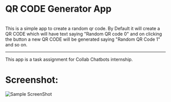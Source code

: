 <h1>QR CODE Generator App</h1>
<br>
This is a simple app to create a random qr code.
By Default it will create a QR CODE which will have text saying "Random QR code 0" and on clicking the button a new QR CODE will be generated saying "Random QR Code 1" and so on.
<hr>
This app is a task assignment for Collab Chatbots internship. 

<h1>Screenshot:</h1>

![Sample ScreenShot](https://github.com/sidbhaskar/Collab-Chatbots-Assignment-1-QR-GENERATOR/assets/127882109/be87225b-9f15-4448-97e5-8aab4612cd16)
